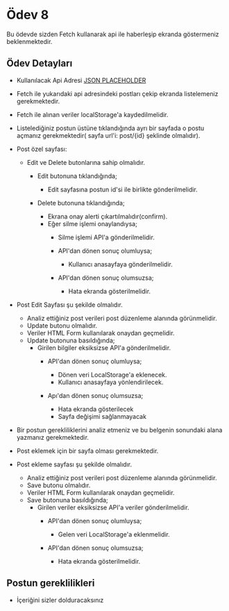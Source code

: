 # Ödev 8
Bu ödevde sizden Fetch kullanarak api ile haberleşip ekranda göstermeniz beklenmektedir.

## Ödev Detayları
- Kullanılacak Api Adresi [JSON PLACEHOLDER](https://jsonplaceholder.typicode.com/)
- Fetch ile yukarıdaki api adresindeki postları çekip ekranda listelemeniz gerekmektedir.
- Fetch ile alınan veriler localStorage'a kaydedilmelidir.
- Listelediğiniz postun üstüne tıklandığında ayrı bir sayfada o postu açmanız gerekmektedir( sayfa url'i: post/{id} şeklinde olmalıdır).
- Post özel sayfası:
    - Edit ve Delete butonlarına sahip olmalıdır.
        - Edit butonuna tıklandığında;
            - Edit sayfasına postun id'si ile birlikte gönderilmelidir.

        - Delete butonuna tıklandığında;
            - Ekrana onay alerti çıkartılmalıdır(confirm).
            - Eğer silme işlemi onaylandıysa;
                - Silme işlemi API'a gönderilmelidir.
                - API'dan dönen sonuç olumluysa;
                    - Kullanıcı anasayfaya gönderilmelidir.

                - API'dan dönen sonuç olumsuzsa;
                    - Hata ekranda gösterilmelidir.

- Post Edit Sayfası şu şekilde olmalıdır.
    - Analiz ettiğiniz post verileri post düzenleme alanında görünmelidir.
    - Update butonu olmalıdır.
    - Veriler HTML Form kullanılarak onaydan geçmelidir.
    - Update butonuna basıldığında;
        - Girilen bilgiler eksiksizse API'a gönderilmelidir.
            - API'dan dönen sonuç olumluysa;
                - Dönen veri LocalStorage'a eklenecek.
                - Kullanıcı anasayfaya yönlendirilecek.

            - Apı'dan dönen sonuç olumsuzsa;
                - Hata ekranda gösterilecek
                - Sayfa değişimi sağlanmayacak


- Bir postun gerekliliklerini analiz etmeniz ve bu belgenin sonundaki alana yazmanız gerekmektedir.
- Post eklemek için bir sayfa olması gerekmektedir.
- Post ekleme sayfası şu şekilde olmalıdır.
    - Analiz ettiğiniz post verileri post düzenleme alanında görünmelidir.
    - Save butonu olmalıdır.
    - Veriler HTML Form kullanılarak onaydan geçmelidir.
    - Save butonuna basıldığında;
        - Girilen veriler eksiksizse API'a veriler gönderilmelidir.
            - API'dan dönen sonuç olumluysa;
                - Gelen veri LocalStorage'a eklenmelidir.

            - API'dan dönen sonuç olumsuzsa;
                - Hata ekranda gösterilmelidir.

## Postun gereklilikleri

- İçeriğini sizler dolduracaksınız

